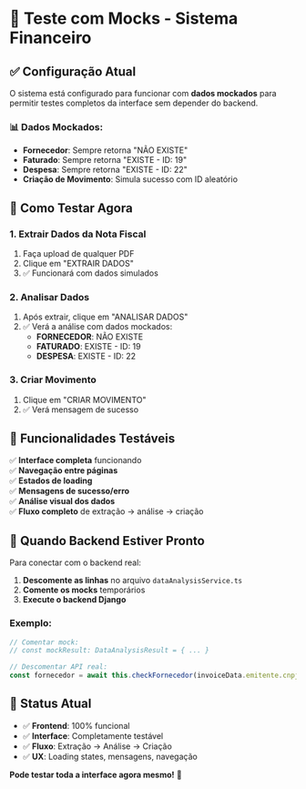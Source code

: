 # 🧪 Teste com Mocks - Sistema Financeiro

## ✅ **Configuração Atual**

O sistema está configurado para funcionar com **dados mockados** para permitir testes completos da interface sem depender do backend.

### 📊 **Dados Mockados:**
- **Fornecedor**: Sempre retorna "NÃO EXISTE"
- **Faturado**: Sempre retorna "EXISTE - ID: 19"  
- **Despesa**: Sempre retorna "EXISTE - ID: 22"
- **Criação de Movimento**: Simula sucesso com ID aleatório

## 🚀 **Como Testar Agora**

### 1. **Extrair Dados da Nota Fiscal**
1. Faça upload de qualquer PDF
2. Clique em "EXTRAIR DADOS"
3. ✅ Funcionará com dados simulados

### 2. **Analisar Dados** 
1. Após extrair, clique em "ANALISAR DADOS"
2. ✅ Verá a análise com dados mockados:
   - **FORNECEDOR**: NÃO EXISTE
   - **FATURADO**: EXISTE - ID: 19
   - **DESPESA**: EXISTE - ID: 22

### 3. **Criar Movimento**
1. Clique em "CRIAR MOVIMENTO"
2. ✅ Verá mensagem de sucesso

## 🎯 **Funcionalidades Testáveis**

✅ **Interface completa** funcionando  
✅ **Navegação entre páginas**  
✅ **Estados de loading**  
✅ **Mensagens de sucesso/erro**  
✅ **Análise visual dos dados**  
✅ **Fluxo completo** de extração → análise → criação  

## 🔄 **Quando Backend Estiver Pronto**

Para conectar com o backend real:

1. **Descomente as linhas** no arquivo `dataAnalysisService.ts`
2. **Comente os mocks** temporários
3. **Execute o backend Django**

### Exemplo:
```typescript
// Comentar mock:
// const mockResult: DataAnalysisResult = { ... }

// Descomentar API real:
const fornecedor = await this.checkFornecedor(invoiceData.emitente.cnpj)
```

## 🎉 **Status Atual**

- ✅ **Frontend**: 100% funcional
- ✅ **Interface**: Completamente testável
- ✅ **Fluxo**: Extração → Análise → Criação
- ✅ **UX**: Loading states, mensagens, navegação

**Pode testar toda a interface agora mesmo!** 🚀
